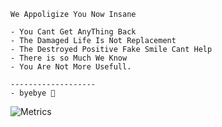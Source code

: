 ```
We Appoligize You Now Insane 

- You Cant Get AnyThing Back
- The Damaged Life Is Not Replacement 
- The Destroyed Positive Fake Smile Cant Help
- There is so Much We Know
- You Are Not More Usefull. 

-------------------
- byebye 🤝 

```




![Metrics](https://metrics.lecoq.io/culturesupport?template=classic&isocalendar=1&languages=1&introduction=1&stars=1&people=1&gists=1&followup=1&lines=1&achievements=1&isocalendar.duration=half-year&languages.limit=8&languages.sections=most-used&languages.colors=github&languages.threshold=0%25&languages.indepth=false&languages.recent.load=300&languages.recent.days=14&introduction.title=true&stars.limit=100&people.limit=24&people.size=28&people.types=followers%2C%20following&people.identicons=true&people.shuffle=false&followup.sections=repositories&achievements.threshold=C&achievements.secrets=true&achievements.limit=0&config.timezone=Europe%2FBerlin)










